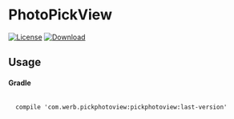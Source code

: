 # PhotoPickView

[![License](https://img.shields.io/badge/license-Apache%202-green.svg)](https://github.com/Werb/PickPhotoSample/blob/master/LICENSE)
[![Download](https://api.bintray.com/packages/werbhelius/maven/pickphotoview/images/download.svg) ](https://bintray.com/werbhelius/maven/pickphotoview/_latestVersion)


## Usage
#### Gradle

```

  compile 'com.werb.pickphotoview:pickphotoview:last-version'
```
